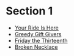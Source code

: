 # Section 1

* [Your Ride Is Here](http://train.usaco.org/usacoprob2?a=AVWgs5hkgAf&S=ride)
* [Greedy Gift Givers](http://train.usaco.org/usacoprob2?a=AVWgs5hkgAf&S=gift1)
* [Friday the Thirteenth](http://train.usaco.org/usacoprob2?a=AVWgs5hkgAf&S=friday)
* [Broken Necklace](http://train.usaco.org/usacoprob2?a=AVWgs5hkgAf&S=beads)
